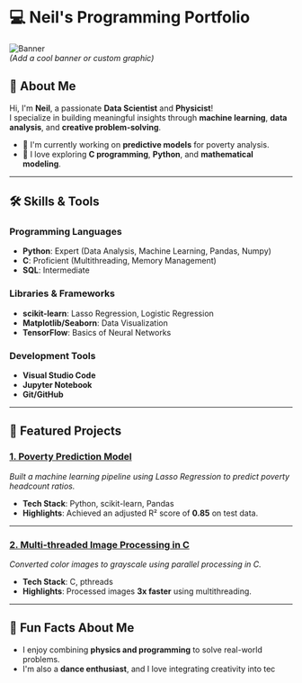 # 💻 Neil's Programming Portfolio

![Banner](https://via.placeholder.com/1000x200?text=Neil's+Programming+Skills)  
*(Add a cool banner or custom graphic)*

## 👋 About Me
Hi, I'm **Neil**, a passionate **Data Scientist** and **Physicist**!  
I specialize in building meaningful insights through **machine learning**, **data analysis**, and **creative problem-solving**.

- 🔭 I'm currently working on **predictive models** for poverty analysis.  
- 🎯 I love exploring **C programming**, **Python**, and **mathematical modeling**.

---

## 🛠️ Skills & Tools

### **Programming Languages**
- **Python**: Expert (Data Analysis, Machine Learning, Pandas, Numpy)  
- **C**: Proficient (Multithreading, Memory Management)  
- **SQL**: Intermediate  

### **Libraries & Frameworks**
- **scikit-learn**: Lasso Regression, Logistic Regression  
- **Matplotlib/Seaborn**: Data Visualization  
- **TensorFlow**: Basics of Neural Networks  

### **Development Tools**
- **Visual Studio Code**  
- **Jupyter Notebook**  
- **Git/GitHub**  

---

## 🚀 Featured Projects

### [1. Poverty Prediction Model](https://github.com/Neil/predictive-poverty-model)  
*Built a machine learning pipeline using Lasso Regression to predict poverty headcount ratios.*

- **Tech Stack**: Python, scikit-learn, Pandas  
- **Highlights**: Achieved an adjusted R² score of **0.85** on test data.  

---

### [2. Multi-threaded Image Processing in C](https://github.com/Neil/multithreaded-image-processing)  
*Converted color images to grayscale using parallel processing in C.*

- **Tech Stack**: C, pthreads  
- **Highlights**: Processed images **3x faster** using multithreading.  

---

## 🌟 Fun Facts About Me
- I enjoy combining **physics and programming** to solve real-world problems.  
- I'm also a **dance enthusiast**, and I love integrating creativity into tec
